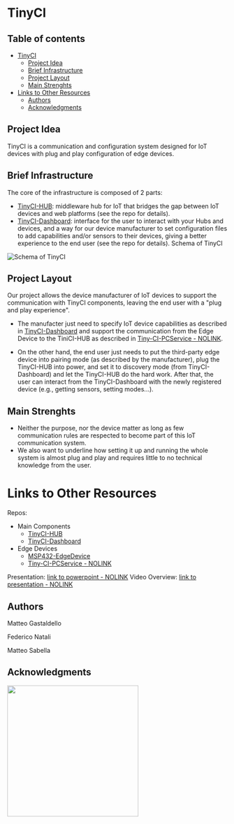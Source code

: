 # TinyCI
## Table of contents
- [TinyCI](#tinyci)
  * [Project Idea](#project-idea)
  * [Brief Infrastructure](#brief-infrastructure)
  * [Project Layout](#project-layout)
  * [Main Strenghts](#main-strenghts)
- [Links to Other Resources](#links-to-other-resources)
  * [Authors](#authors)
  * [Acknowledgments](#acknowledgments)


## Project Idea

TinyCI is a communication and configuration system designed for IoT devices with plug and play configuration of edge devices.

## Brief Infrastructure

The core of the infrastructure is composed of 2 parts:

- [TinyCI-HUB](https://github.com/matteogastaldello/TinyCI-HUB): middleware hub for IoT that bridges the gap between IoT devices and web platforms (see the repo for details).
- [TinyCI-Dashboard](https://github.com/NatFederico/TinyCI-Dashboard): interface for the user to interact with your Hubs and devices, and a way for our device manufacturer to set configuration files to add capabilities and/or sensors to their devices, giving a better experience to the end user (see the repo for details).
Schema of TinyCI

![Schema of TinyCI](https://github.com/matteogastaldello/TinyCI/assets/95225168/e96f4e1c-6d79-4bef-8e72-c1aec2eb1096)

## Project Layout

Our project allows the device manufacturer of IoT devices to support the communication with TinyCI components, leaving the end user with a "plug and play experience".

- The manufacter just need to specify IoT device capabilities as described in [TinyCI-Dashboard](https://github.com/NatFederico/TinyCI-Dashboard) and support the communication from the Edge Device to the TiniCI-HUB as described in [Tiny-CI-PCService - NOLINK]().

- On the other hand, the end user just needs to put the third-party edge device into pairing mode (as described by the manufacturer), plug the TinyCI-HUB into power, and set it to discovery mode (from TinyCI-Dashboard) and let the TinyCI-HUB do the hard work. After that, the user can interact from the TinyCI-Dashboard with the newly registered device (e.g., getting sensors, setting modes...).

## Main Strenghts
- Neither the purpose, nor the device matter as long as few communication rules are respected to become part of this IoT communication system. 
- We also want to underline how setting it up and running the whole system is almost plug and play and requires little to no technical knowledge from the user.

# Links to Other Resources

Repos:
- Main Components
  -  [TinyCI-HUB](https://github.com/matteogastaldello/TinyCI-HUB)
  -  [TinyCI-Dashboard](https://github.com/NatFederico/TinyCI-Dashboard)
- Edge Devices
  - [MSP432-EdgeDevice](https://github.com/matteogastaldello/msp432-endpoint)
  - [Tiny-CI-PCService - NOLINK]()
 
Presentation: [link to powerpoint - NOLINK]()
Video Overview: [link to presentation - NOLINK]()



## Authors

Matteo Gastaldello

Federico Natali

Matteo Sabella

## Acknowledgments

<a href="https://www.unitn.it/">
  <img src="/assets/logo_unitn_it.png" width="300px">
</a>


